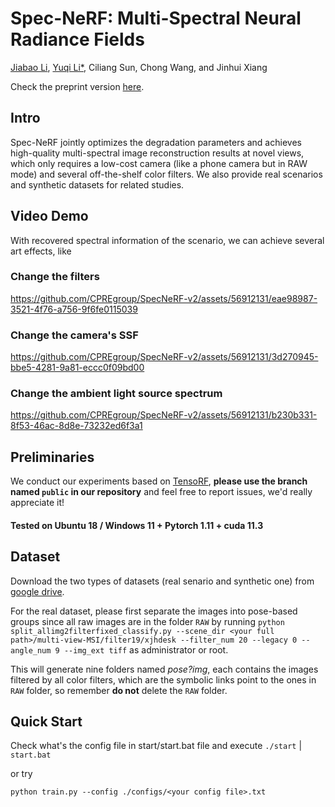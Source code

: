 # Spec-NeRF: Multi-Spectral Neural Radiance Fields
[Jiabao Li](https://github.com/TIMESTICKING), [Yuqi Li*](https://github.com/kylin-leo), Ciliang Sun, Chong Wang, and Jinhui Xiang

Check the preprint version [here](https://www.techrxiv.org/articles/preprint/Spec-NeRF_Multi-Spectral_Neural_Radiance_Fields/24188235).

## Intro

Spec-NeRF jointly optimizes the degradation parameters and achieves high-quality multi-spectral image reconstruction results at novel views, which only requires a low-cost camera (like a phone camera but in RAW mode) and several off-the-shelf color filters. We also provide real scenarios and synthetic datasets for related studies.

## Video Demo
With recovered spectral information of the scenario, we can achieve several art effects, like

### Change the filters


https://github.com/CPREgroup/SpecNeRF-v2/assets/56912131/eae98987-3521-4f76-a756-9f6fe0115039


### Change the camera's SSF


https://github.com/CPREgroup/SpecNeRF-v2/assets/56912131/3d270945-bbe5-4281-9a81-eccc0f09bd00



### Change the ambient light source spectrum


https://github.com/CPREgroup/SpecNeRF-v2/assets/56912131/b230b331-8f53-46ac-8d8e-73232ed6f3a1



## Preliminaries

We conduct our experiments based on [TensoRF](https://apchenstu.github.io/TensoRF/), **please use the branch named `public` in our repository** and feel free to report issues, we'd really appreciate it!



#### Tested on Ubuntu 18 / Windows 11 + Pytorch 1.11 + cuda 11.3



## Dataset
Download the two types of datasets (real senario and synthetic one) from [google drive](https://drive.google.com/file/d/1wBux0JdsimjoDJfBvOuo8lJWi9ekk3cD/view?usp=drivesdk).

For the real dataset, please first separate the images into pose-based groups since all raw images are in the folder `RAW` by running `python split_allimg2filterfixed_classify.py --scene_dir <your full path>/multi-view-MSI/filter19/xjhdesk --filter_num 20 --legacy 0 --angle_num 9 --img_ext tiff` as administrator or root. 

This will generate nine folders named *pose?img*, each contains the images filtered by all color filters, which are the symbolic links point to the ones in `RAW` folder, so remember **do not** delete the `RAW` folder.


## Quick Start

Check what's the config file in start/start.bat file and execute `./start` | `start.bat` 

or try 

`python train.py --config ./configs/<your config file>.txt`


